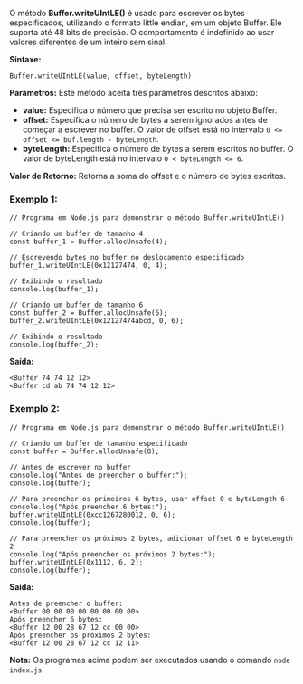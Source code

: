 O método **Buffer.writeUIntLE()** é usado para escrever os bytes especificados, utilizando o formato little endian, em um objeto Buffer. Ele suporta até 48 bits de precisão. O comportamento é indefinido ao usar valores diferentes de um inteiro sem sinal.

**Sintaxe:**

```
Buffer.writeUIntLE(value, offset, byteLength)
```

**Parâmetros:** Este método aceita três parâmetros descritos abaixo:

- **value:** Especifica o número que precisa ser escrito no objeto Buffer.
- **offset:** Especifica o número de bytes a serem ignorados antes de começar a escrever no buffer. O valor de offset está no intervalo `0 <= offset <= buf.length - byteLength`.
- **byteLength:** Especifica o número de bytes a serem escritos no buffer. O valor de byteLength está no intervalo `0 < byteLength <= 6`.

**Valor de Retorno:** Retorna a soma do offset e o número de bytes escritos.

### Exemplo 1:

```
// Programa em Node.js para demonstrar o método Buffer.writeUIntLE()

// Criando um buffer de tamanho 4
const buffer_1 = Buffer.allocUnsafe(4);

// Escrevendo bytes no buffer no deslocamento especificado
buffer_1.writeUIntLE(0x12127474, 0, 4);

// Exibindo o resultado
console.log(buffer_1);

// Criando um buffer de tamanho 6
const buffer_2 = Buffer.allocUnsafe(6);
buffer_2.writeUIntLE(0x12127474abcd, 0, 6);

// Exibindo o resultado
console.log(buffer_2);
```

**Saída:**

```
<Buffer 74 74 12 12>
<Buffer cd ab 74 74 12 12>
```

### Exemplo 2:

```
// Programa em Node.js para demonstrar o método Buffer.writeUIntLE()

// Criando um buffer de tamanho especificado
const buffer = Buffer.allocUnsafe(8);

// Antes de escrever no buffer
console.log("Antes de preencher o buffer:");
console.log(buffer);

// Para preencher os primeiros 6 bytes, usar offset 0 e byteLength 6
console.log("Após preencher 6 bytes:");
buffer.writeUIntLE(0xcc1267280012, 0, 6);
console.log(buffer);

// Para preencher os próximos 2 bytes, adicionar offset 6 e byteLength 2
console.log("Após preencher os próximos 2 bytes:");
buffer.writeUIntLE(0x1112, 6, 2);
console.log(buffer);
```

**Saída:**

```
Antes de preencher o buffer:
<Buffer 00 00 00 00 00 00 00 00>
Após preencher 6 bytes:
<Buffer 12 00 28 67 12 cc 00 00>
Após preencher os próximos 2 bytes:
<Buffer 12 00 28 67 12 cc 12 11>
```

**Nota:** Os programas acima podem ser executados usando o comando `node index.js`.

